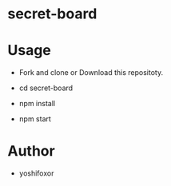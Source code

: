 # secret-board

# Usage

- Fork and clone  or Download this repositoty.

- cd secret-board
- npm install
- npm start

# Author

* yoshifoxor
